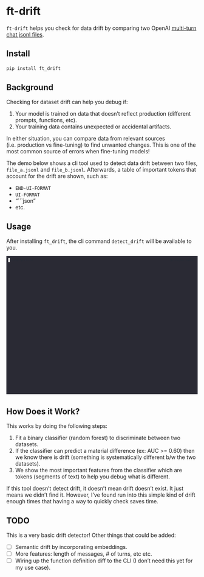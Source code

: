 # ft-drift


<!-- WARNING: THIS FILE WAS AUTOGENERATED! DO NOT EDIT! -->

`ft-drift` helps you check for data drift by comparing two OpenAI
[multi-turn chat jsonl
files](https://platform.openai.com/docs/guides/fine-tuning/preparing-your-dataset).

## Install

``` sh
pip install ft_drift
```

## Background

Checking for dataset drift can help you debug if:

1.  Your model is trained on data that doesn’t reflect production
    (different prompts, functions, etc).
2.  Your training data contains unexpected or accidental artifacts.

In either situation, you can compare data from relevant sources
(i.e. production vs fine-tuning) to find unwanted changes. This is one
of the most common source of errors when fine-tuning models!

The demo below shows a cli tool used to detect data drift between two
files, `file_a.jsonl` and `file_b.jsonl`. Afterwards, a table of
important tokens that account for the drift are shown, such as:

- `END-UI-FORMAT`
- `UI-FORMAT`
- “\`\`\`json”
- etc.

## Usage

After installing `ft_drift`, the cli command `detect_drift` will be
available to you.

![](drift_cli.gif)

## How Does it Work?

This works by doing the following steps:

1.  Fit a binary classifier (random forest) to discriminate between two
    datasets.
2.  If the classifier can predict a material difference (ex: AUC \>=
    0.60) then we know there is drift (something is systematically
    different b/w the two datasets).
3.  We show the most important features from the classifier which are
    tokens (segments of text) to help you debug what is different.

If this tool doesn’t detect drift, it doesn’t mean drift doesn’t exist.
It just means we didn’t find it. However, I’ve found run into this
simple kind of drift enough times that having a way to quickly check
saves time.

## TODO

This is a very basic drift detector! Other things that could be added:

- [ ] Semantic drift by incorporating embeddings.
- [ ] More features: length of messages, \# of turns, etc etc.
- [ ] Wiring up the function definition diff to the CLI (I don’t need
  this yet for my use case).

